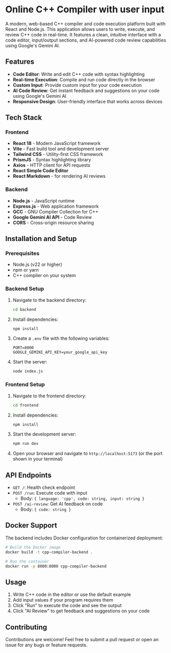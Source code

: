 # Online C++ Compiler with user input

A modern, web-based C++ compiler and code execution platform built with React and Node.js. This application allows users to write, execute, and review C++ code in real-time. It features a clean, intuitive interface with a code editor, input/output sections, and AI-powered code review capabilities using Google's Gemini AI.


## Features

- **Code Editor**: Write and edit C++ code with syntax highlighting
- **Real-time Execution**: Compile and run code directly in the browser
- **Custom Input**: Provide custom input for your code execution
- **AI Code Review**: Get instant feedback and suggestions on your code using Google's Gemini AI
- **Responsive Design**: User-friendly interface that works across devices


## Tech Stack

### Frontend
- **React 18** - Modern JavaScript framework
- **Vite** - Fast build tool and development server
- **Tailwind CSS** - Utility-first CSS framework
- **PrismJS** - Syntax highlighting library
- **Axios** - HTTP client for API requests
- **React Simple Code Editor**
- **React Markdown** - for rendering AI reviews

### Backend
- **Node.js** - JavaScript runtime
- **Express.js** - Web application framework
- **GCC** - GNU Compiler Collection for C++
- **Google Gemini AI API** - Code Review
- **CORS** - Cross-origin resource sharing


## Installation and Setup

### Prerequisites
- Node.js (v22 or higher)
- npm or yarn
- C++ compiler on your system


### Backend Setup

1. Navigate to the backend directory:
   ```bash
   cd backend
   ```

2. Install dependencies:
   ```bash
   npm install
   ```

3. Create a `.env` file with the following variables:
   ```
   PORT=8000
   GOOGLE_GEMINI_API_KEY=your_google_api_key
   ```

4. Start the server:
   ```bash
   node index.js
   ```

### Frontend Setup

1. Navigate to the frontend directory:
   ```bash
   cd frontend
   ```

2. Install dependencies:
   ```bash
   npm install
   ```

3. Start the development server:
   ```bash
   npm run dev
   ```

4. Open your browser and navigate to `http://localhost:5173` (or the port shown in your terminal)


## API Endpoints

- `GET /`: Health check endpoint
- `POST /run`: Execute code with input
  - Body: `{ language: 'cpp', code: string, input: string }`
- `POST /ai-review`: Get AI feedback on code
  - Body: `{ code: string }`


## Docker Support

The backend includes Docker configuration for containerized deployment:

```bash
# Build the Docker image
docker build -t cpp-compiler-backend .

# Run the container
docker run -p 8000:8000 cpp-compiler-backend
```


## Usage

1. Write C++ code in the editor or use the default example
2. Add input values if your program requires them
3. Click "Run" to execute the code and see the output
4. Click "AI Review" to get feedback and suggestions on your code


## Contributing

Contributions are welcome! Feel free to submit a pull request or open an issue for any bugs or feature requests.
